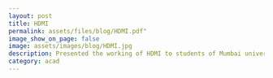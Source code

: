 ```yaml
---
layout: post
title: HDMI
permalink: assets/files/blog/HDMI.pdf"
image_show_on_page: false
image: assets/images/blog/HDMI.jpg
description: Presented the working of HDMI to students of Mumbai university
category: acad
---
```


